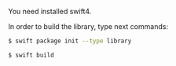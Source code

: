 
You need installed swift4.

In order to build the library, type next commands:

```bash
$ swift package init --type library

$ swift build
```

